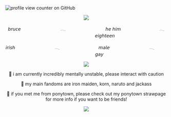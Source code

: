 ![profile view counter on GitHub](https://komarev.com/ghpvc/?username=ShootAllTheClowns)

<p align=center><img src="https://i.pinimg.com/1200x/c3/2d/1d/c32d1de21d96b32d1b3b6c3b914bd9fa.jpg"/>
<p align=center>𝘣𝘳𝘶𝘤𝘦 ㅤㅤㅤㅤㅤㅤㅤㅤㅤ 𓂃 ㅤㅤㅤㅤㅤㅤㅤㅤㅤ 𝘩𝘦 𝘩𝘪𝘮  ㅤㅤㅤㅤㅤㅤㅤㅤㅤ𓂃  ㅤㅤㅤㅤㅤㅤㅤㅤㅤ𝘦𝘪𝘨𝘩𝘵𝘦𝘦𝘯
<p align=center>𝘪𝘳𝘪𝘴𝘩 ㅤㅤㅤㅤㅤㅤㅤㅤㅤ 𓂃ㅤㅤㅤㅤㅤㅤㅤㅤㅤ  𝘮𝘢𝘭𝘦 ㅤㅤㅤㅤㅤㅤㅤㅤㅤ 𓂃ㅤㅤㅤㅤㅤㅤㅤㅤㅤ  𝘨𝘢𝘺
  <p align=center><img src="https://64.media.tumblr.com/1a550eae39d88f66f42052ec27210753/f726d737f3264f84-cf/s1280x1920/172489f712654dd06a7426a8aef24712ac711d40.pnj"/>
<p align=center>🦊 i am currently incredibly mentally unstable, please interact with caution
<p align=center>🦊 my main fandoms are iron maiden, korn, naruto and jackass
<p align=center>🦊 if you met me from ponytown, please check out my ponytown strawpage for more info if you want to be friends!
<p align=center><img src="https://64.media.tumblr.com/1a550eae39d88f66f42052ec27210753/f726d737f3264f84-cf/s1280x1920/172489f712654dd06a7426a8aef24712ac711d40.pnj"/>
